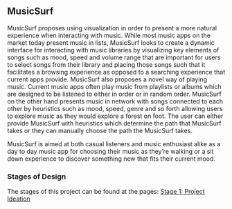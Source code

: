 ## MusicSurf

MusicSurf proposes using visualization in order to present a more natural experience when interacting with music. While most music apps on the market today present music in lists, MusicSurf looks to create a dynamic interface for interacting with music libraries by visualizing key elements of songs such as mood, speed and volume range that are important for users to select songs from their library and placing those songs such that it facilitates a browsing experience as opposed to a searching experience that current apps provide. MusicSurf also proposes a novel way of playing music. Current music apps often play music from playlists or albums which are designed to be listened to either in order or in random order. MusicSurf on the other hand presents music in network with songs connected to each other by heuristics such as mood, speed, genre and so forth allowing users to explore music as they would explore a forest on foot. The user can either provide MusicSurf with heuristics which determine the path that MusicSurf takes or they can manually choose the path the MusicSurf takes. 

MusicSurf is aimed at both casual listeners and music enthusiast alike as a day to day music app for choosing their music as they’re walking or a sit down experience to discover something new that fits their current mood. 


### Stages of Design
The stages of this project can be found at the pages:
[Stage 1: Project Ideation](https://colinauyeng.github.io/CPSC-481--MusicSurf/Stage1)
